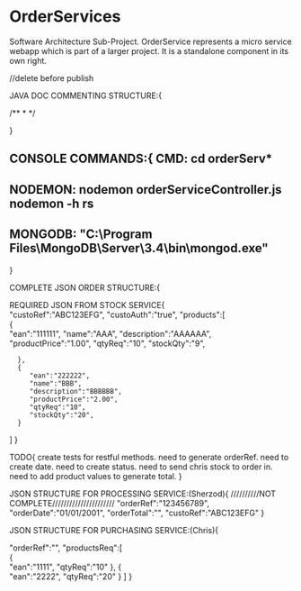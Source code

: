 # OrderServices
Software Architecture Sub-Project. OrderService represents a micro service webapp which is part of a larger project. It is a standalone component in its own right.

//delete before publish

JAVA DOC COMMENTING STRUCTURE:{

/**
 *
 */
 
}


CONSOLE COMMANDS:{
CMD:
cd orderServ*
----------------------------------
NODEMON:
nodemon orderServiceController.js
nodemon -h
rs
----------------------------------
MONGODB:
"C:\Program Files\MongoDB\Server\3.4\bin\mongod.exe"
----------------------------------
}


COMPLETE JSON ORDER STRUCTURE:{  


REQUIRED JSON FROM STOCK SERVICE{  
   "custoRef":"ABC123EFG",
   "custoAuth":"true",
   "products":[  
      {  
         "ean":"111111",
         "name":"AAA",
         "description":"AAAAAA",
         "productPrice":"1.00",
         "qtyReq":"10",
         "stockQty":"9",
         
      },
      {  
         "ean":"222222",
         "name":"BBB",
         "description":"BBBBBB",
         "productPrice":"2.00",
         "qtyReq":"10",
         "stockQty":"20",
      }
   ]
}


TODO{
create tests for restful methods.
need to generate orderRef.
need to create date.
need to create status.
need to send chris stock to order in.
need to add product values to generate total.
}


JSON STRUCTURE FOR PROCESSING SERVICE:(Sherzod){
//////////NOT COMPLETE//////////////////////
	"orderRef":"123456789",
	"orderDate":"01/01/2001",
	"orderTotal":"",
	"custoRef":"ABC123EFG"
	}


JSON STRUCTURE FOR PURCHASING SERVICE:(Chris){  
   
   "orderRef":"",
   "productsReq":[  
      {  
         "ean":"1111",
         "qtyReq":"10"
      },
      {  
         "ean":"2222",
         "qtyReq":"20"
      }
   ]
}



